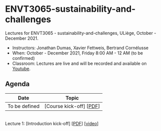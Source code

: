 # ENVT3065-sustainability-and-challenges

Lectures for ENVT3065 - sustainability-and-challenges, ULiège, October - December 2021.

- Instructors: Jonathan Dumas, Xavier Fettweis, Bertrand Cornélusse
- When: October - December 2021, Friday 8:00 AM - 12 AM (to be confirmed)
- Classroom: Lectures are live and will be recorded and available on [Youtube]().

## Agenda

| Date | Topic |
| --- | --- |
| To be defined | [Course kick-off] [[PDF](https://github.com/jonathandumas/ENVT3065-sustainability-and-challenges/blob/main/pdf/ENVT_kick_off.pdf)]
<br>Lecture 1: [Introduction kick-off] [[PDF](https://github.com/jonathandumas/ENVT3065-sustainability-and-challenges/blob/main/pdf/)] [[video]()]<br>
